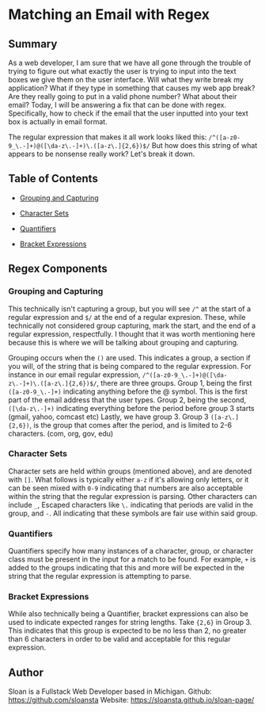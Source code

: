 # Matching an Email with Regex

## Summary

As a web developer, I am sure that we have all gone through the trouble of trying to figure out what exactly the user is trying to input into the text boxes we give them
on the user interface. Will what they write break my application? What if they type in something that causes my web app break? Are they really going to put in a valid phone
number? What about their email? 
Today, I will be answering a fix that can be done with regex. Specifically, how to check if the email that the user inputted into your text box is actually in email format.

The regular expression that makes it all work looks liked this: `/^([a-z0-9_\.-]+)@([\da-z\.-]+)\.([a-z\.]{2,6})$/`
But how does this string of what appears to be nonsense really work? Let's break it down.

## Table of Contents

- [Grouping and Capturing](#grouping-and-capturing)

- [Character Sets](#character-sets)

- [Quantifiers](#quantifiers)

- [Bracket Expressions](#bracket-expressions)

## Regex Components

### Grouping and Capturing
This technically isn't capturing a group, but you will see `/^` at the start of a regular expression and `$/` at  the end of a regular expresion.
These, while technically not considered group capturing, mark the start, and the end of a regular expression, respectfully. 
I thought that it was worth mentioning here because this is where we will be talking about grouping and capturing.

Grouping occurs when the `()` are used. This indicates a group, a section if you will, of the string that is being compared to the regular expression.
For instance in our email regular expression, `/^([a-z0-9_\.-]+)@([\da-z\.-]+)\.([a-z\.]{2,6})$/`, there are three groups. 
Group 1, being the first `([a-z0-9_\.-]+)` indicating anything before the @ symbol. This is the first part of the email address that the user types.
Group 2, being the second, `([\da-z\.-]+)` indicating everything before the period before group 3 starts (gmail, yahoo, comcast etc)
Lastly, we have group 3. Group 3 `([a-z\.]{2,6})`, is the group that comes after the period, and is limited to 2-6 characters. (com, org, gov, edu)

### Character Sets
Character sets are held within groups (mentioned above), and are denoted with `[]`. 
What follows is typically either `a-z` if it's allowing only letters, or it can be seen mixed with `0-9` indicating that numbers are also acceptable within
the string that the regular expression is parsing. Other characters can include `_`, Escaped characters like `\.` indicating that periods are valid in the group, and `-`. All indicating that these symbols are fair use within said group.

### Quantifiers
Quantifiers specify how many instances of a character, group, or character class must be present in the input for a match to be found.
For example, `+` is added to the groups indicating that this and more will be expected in the string that the regular expression is attempting to parse.

### Bracket Expressions
While also technically being a Quantifier, bracket expressions can also be used to indicate expected ranges for string lengths. Take `{2,6}` in Group 3. This indicates that this group is expected to be no less than 2, no greater than 6 characters in order to be valid and acceptable for this regular expression.

## Author

Sloan is a Fullstack Web Developer based in Michigan. 
Github: https://github.com/sloansta
Website: https://sloansta.github.io/sloan-page/

